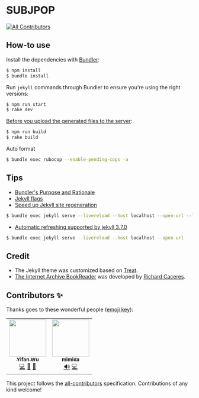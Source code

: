 # SUBJPOP
<!-- ALL-CONTRIBUTORS-BADGE:START - Do not remove or modify this section -->
[![All Contributors](https://img.shields.io/badge/all_contributors-2-orange.svg?style=flat-square)](#contributors-)
<!-- ALL-CONTRIBUTORS-BADGE:END -->

## How-to use

Install the dependencies with [Bundler](http://bundler.io/):

```bash
$ npm install
$ bundle install
```

Run `jekyll` commands through Bundler to ensure you're using the right versions:

```bash
$ npm run start
$ rake dev
```

[Before you upload the generated files to the server](https://stackoverflow.com/questions/41511696/jekyll-build-is-putting-localhost-links-in-site-production-files/41512277):

```bash
$ npm run build
$ rake build
```

Auto format

```bash
$ bundle exec rubocop --enable-pending-cops -a
```

## Tips
- [Bundler's Purpose and Rationale](http://bundler.io/rationale.html)
- [Jekyll flags](https://jekyllrb.com/docs/usage/)
- [Speed up Jekyll site regeneration](http://www.marcusoft.net/2015/11/speed-up-jekyll-site-regeneration.html)
```bash
$ bundle exec jekyll serve --livereload --host localhost --open-url --limit_posts 1 
```
- [Automatic refreshing supported by jekyll 3.7.0](https://jekyllrb.com/news/2018/01/02/jekyll-3-7-0-released/)
```bash
$ bundle exec jekyll serve --livereload --host localhost --open-url
```

## Credit
- The Jekyll theme was customized based on [Treat](https://github.com/CloudCannon/treat-jekyll-template). 
- [The Internet Archive BookReader](https://github.com/internetarchive/bookreader) was developed by [Richard Caceres](https://github.com/rchrd2).
## Contributors ✨

Thanks goes to these wonderful people ([emoji key](https://allcontributors.org/docs/en/emoji-key)):

<!-- ALL-CONTRIBUTORS-LIST:START - Do not remove or modify this section -->
<!-- prettier-ignore-start -->
<!-- markdownlint-disable -->
<table>
  <tr>
    <td align="center"><a href="https://yifanwu.studio/"><img src="https://avatars.githubusercontent.com/u/15613549?v=4?s=100" width="100px;" alt=""/><br /><sub><b>Yifan Wu</b></sub></a><br /><a href="https://github.com/IvanWoo/subjpop.github.io/commits?author=IvanWoo" title="Code">💻</a> <a href="#maintenance-IvanWoo" title="Maintenance">🚧</a> <a href="https://github.com/IvanWoo/subjpop.github.io/commits?author=IvanWoo" title="Documentation">📖</a></td>
    <td align="center"><a href="https://github.com/idmimida"><img src="https://avatars.githubusercontent.com/u/39655292?v=4?s=100" width="100px;" alt=""/><br /><sub><b>mimida</b></sub></a><br /><a href="#audio-idmimida" title="Audio">🔊</a> <a href="https://github.com/IvanWoo/subjpop.github.io/commits?author=idmimida" title="Code">💻</a></td>
  </tr>
</table>

<!-- markdownlint-restore -->
<!-- prettier-ignore-end -->

<!-- ALL-CONTRIBUTORS-LIST:END -->

This project follows the [all-contributors](https://github.com/all-contributors/all-contributors) specification. Contributions of any kind welcome!